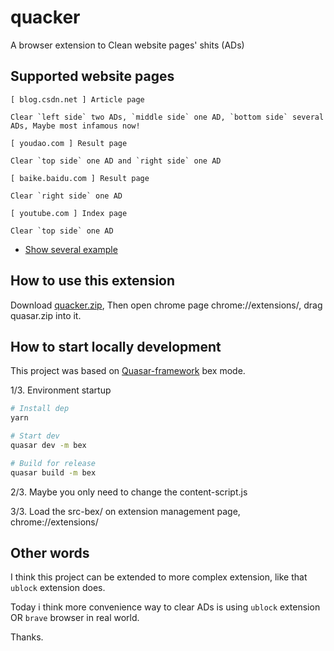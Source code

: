 # quacker

A browser extension to Clean website pages' shits (ADs)

## Supported website pages 

```
[ blog.csdn.net ] Article page

Clear `left side` two ADs, `middle side` one AD, `bottom side` several ADs, Maybe most infamous now!
```

```
[ youdao.com ] Result page

Clear `top side` one AD and `right side` one AD
```

``` 
[ baike.baidu.com ] Result page

Clear `right side` one AD
```

``` 
[ youtube.com ] Index page

Clear `top side` one AD
```

* <a href="https://www.cnblogs.com/farwish/p/12148808.html" target="_blank">Show several example</a>

## How to use this extension

Download <a target="_blank" href="https://github.com/farwish/quacker/blob/master/dist/bex/Packaged/chrome/quacker.zip">quacker.zip</a>, Then open chrome page chrome://extensions/, drag quasar.zip into it. 

## How to start locally development

This project was based on [Quasar-framework](https://quasar.dev/) bex mode.

1/3. Environment startup
```bash
# Install dep
yarn

# Start dev
quasar dev -m bex

# Build for release
quasar build -m bex
```

2/3. Maybe you only need to change the content-script.js

3/3. Load the src-bex/ on extension management page, chrome://extensions/

## Other words 

I think this project can be extended to more complex extension, like that `ublock` extension does.

Today i think more convenience way to clear ADs is using `ublock` extension OR `brave` browser in real world.

Thanks.
